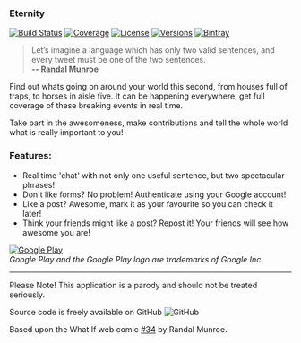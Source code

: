### Eternity
[![Build Status](https://img.shields.io/travis/ashdavies/eternity.svg)](https://travis-ci.org/ashdavies/eternity)
[![Coverage](https://img.shields.io/codecov/c/github/ashdavies/eternity.svg)](https://codecov.io/github/ashdavies/eternity)
[![License](https://img.shields.io/badge/license-apache%202.0-blue.svg)](https://github.com/ashdavies/eternity/blob/master/LICENSE.txt)
[![Versions](https://img.shields.io/badge/version-1.2.0-yellowgreen.svg)](https://github.com/ashdavies/eternity/blob/master/CHANGELOG.md)
[![Bintray](https://img.shields.io/bintray/v/ashdavies/maven/eternity.svg)](https://bintray.com/ashdavies/maven/eternity)

> Let’s imagine a language which has only two valid sentences, and every tweet must be one of the two sentences.  
**-- Randal Munroe**

Find out whats going on around your world this second, from houses full of traps, to horses in aisle five.
It can be happening everywhere, get full coverage of these breaking events in real time.

Take part in the awesomeness, make contributions and tell the whole world what is really important to you!

### Features:
 * Real time 'chat' with not only one useful sentence, but two spectacular phrases!
 * Don't like forms? No problem! Authenticate using your Google account!
 * Like a post? Awesome, mark it as your favourite so you can check it later!
 * Think your friends might like a post? Repost it! Your friends will see how awesome you are!

[![Google Play](https://raw.githubusercontent.com/ashdavies/eternity/master/art/google-play-badge.png)](https://play.google.com/store/apps/details?id=io.ashdavies.eternity)  
*Google Play and the Google Play logo are trademarks of Google Inc.*

------------------------------------------------------------------------------

Please Note! This application is a parody and should not be treated seriously.

Source code is freely available on GitHub 
![GitHub](https://github.com/ashdavies/eternity)

Based upon the What If web comic [#34](https://what-if.xkcd.com/34/) by Randal Munroe.
